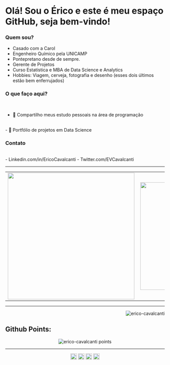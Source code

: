 
# Olá! Sou o Érico e este é meu espaço GitHub, seja bem-vindo!

### Quem sou?

- Casado com a Carol
- Engenheiro Químico pela UNICAMP
- Pontepretano desde de sempre.
- Gerente de Projetos
- Curso Estatística e MBA de Data Science e Analytics
- Hobbies: Viagem, cerveja, fotografia e desenho (esses dois últimos estão bem enferrujados)

### O que faço aqui?
<br>

- 🔭 Compartilho meus estudo pessoais na área de programação
<br>
- 🥇 Portfólio de projetos em Data Science

### Contato
<br>
- Linkedin.com/in/EricoCavalcanti
- Twitter.com/EVCavalcanti

---
<center>
  <table>
    <tr>
        <td><img width="400px" align="left" src="https://github-readme-stats.vercel.app/api/top-langs/?username=erico-cavalcanti&hide=html&layout=compact&show_icons=true&theme=box" /></td>
        <td><img width="340px" align="left" src="https://github-readme-stats.vercel.app/api?username=erico-cavalcanti&show_icons=true&theme=box" /></td>
    </tr>   
  </table>
</center>  

---

<p align="right"> <img src="https://komarev.com/ghpvc/?username=erico-cavalcanti" alt="erico-cavalcanti"/> </p>

<h2 align='left'>Github Points:</h2>
<p align="center">
    <img src="https://github-profile-trophy.vercel.app/?username=erico-cavalcanti&theme=flat" alt="erico-cavalcanti points"/>
</p>

---

<p align="center">
<a href="https://twitter.com/EVCavalcanti" target="blank"><img align="center" src="https://cdn.jsdelivr.net/npm/simple-icons@3.0.1/icons/twitter.svg" alt="erico-cavalcanti" height="20" width="20" /></a>
<a href="https://linkedin.com/in/ericocavalcanti" target="blank"><img align="center" src="https://cdn.jsdelivr.net/npm/simple-icons@3.0.1/icons/linkedin.svg" alt="erico-cavalcanti" height="20" width="20" /></a>
<a href="https://instagram.com/erico_cavalcanti" target="blank"><img align="center" src="https://cdn.jsdelivr.net/npm/simple-icons@3.0.1/icons/instagram.svg" alt="erico-cavalcanti" height="20" width="20" /></a>
<a href="https://medium.com/erico-cavalcanti" target="blank"><img align="center" src="https://cdn.jsdelivr.net/npm/simple-icons@3.0.1/icons/medium.svg" alt="erico-cavalcanti" height="20" width="20" /></a>
</p>
